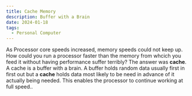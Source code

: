 ```yaml
---
title: Cache Memory
description: Buffer with a Brain
date: 2024-01-18
tags:
  - Personal Computer
---
```

As Processor core speeds increased, memory speeds could not keep up. How could you run a processor faster than the memory from whcich you feed it without having performance suffer terribly? The answer was <b>cache</b>. A cache is a buffer with a brain. A buffer holds random data usually first in first out but a <b>cache</b> holds data most likely to be need in advance of it actually being needed. This enables the processor to continue working at full speed..
